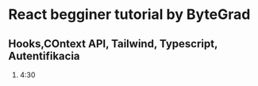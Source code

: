 # React  begginer tutorial by ByteGrad

## Hooks,COntext API, Tailwind, Typescript, Autentifikacia

1. 4:30